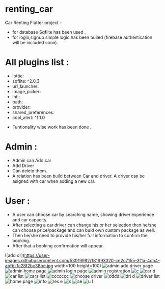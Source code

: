 # renting_car

Car Renting Flutter project -
 * for database Sqflite has been used .
 * for login,signup simple logic has been builed (firebase authentication will be included soon).
 
 # All plugins list :
  - lottie:
  - sqflite: ^2.0.3
  - url_launcher:
  - image_picker:
  - intl:
  - path:
  - provider:
  - shared_preferences:
  - cool_alert: ^1.1.0
  
  * Funtionality wise work has been done .
  
  
# Admin :
   - Admin can Add car
   - Add Driver
   - Can delete them.
   - A relation has been build  between Car and driver. A driver can be asigned  with car when adding a new car.
   
 # User :
 - A user can choose car by searching name, showing driver experience and car capacity.
 - After selecting a car driver can change his or her selection then he/she can choose price/package and can buid own custom package as well.
 - Then he/she need to provide his/her full information to confirm the booking.
 - After that a booking confirmation will appear.
 
 
 
 
![add dr](https://user-images.githubusercontent.com/53019982/181993320-ce2c7155-3f1a-4cb4-abfb-1c28f2bc38be.jpg width=100 height=100)
![admin add driver page](https://user-images.githubusercontent.com/53019982/181993369-ca69bc50-48b2-4481-af64-5c13c749abf7.jpg)
![admin home page](https://user-images.githubusercontent.com/53019982/181993420-fd328991-c345-406d-aced-be387339cea7.jpg)
![admin login page](https://user-images.githubusercontent.com/53019982/181993462-dacd8c60-2fa2-487c-a382-5b7cb073773e.jpg)
![admin registration](https://user-images.githubusercontent.com/53019982/181993484-9f5f0e5a-52f5-4e40-b206-9c8db9c45c1c.jpg)
![c](https://user-images.githubusercontent.com/53019982/181993505-1b6583f4-747e-4ff4-89ff-d59abbe4d58b.jpg)
![car d](https://user-images.githubusercontent.com/53019982/181993522-e70057b4-7bf5-4c49-ac3c-3eaee2c570a4.jpg)
![car list](https://user-images.githubusercontent.com/53019982/181993547-113ed8e3-3faf-409b-b133-7a12ce637b09.jpg)
![cars list](https://user-images.githubusercontent.com/53019982/181993573-9a7c0781-9e2c-4c39-a6ca-10292df667bb.jpg)
![ccccccc](https://user-images.githubusercontent.com/53019982/181993598-b8600b67-7139-46a8-9272-454e6b4725d0.jpeg)
![choose driver](https://user-images.githubusercontent.com/53019982/181993612-649c71dc-14db-46c4-a26c-354388d80249.jpg)
![dddd](https://user-images.githubusercontent.com/53019982/181993640-d119447d-1766-4e26-bfd1-a9d9831b1d10.jpeg)
![dri d](https://user-images.githubusercontent.com/53019982/181993652-313f8301-174e-406a-87fd-9beac0682a3d.jpg)
![driver list](https://user-images.githubusercontent.com/53019982/181993684-c28c2da0-ad30-459c-bc3e-c14c204ef573.jpg)
![home page](https://user-images.githubusercontent.com/53019982/181993702-4251c8f5-a339-40c3-915a-15abaee5d7d1.jpg)
![info](https://user-images.githubusercontent.com/53019982/181993718-8e1f8c0c-1e90-4244-bb96-e82d51e0c7a7.jpg)
![res e](https://user-images.githubusercontent.com/53019982/181993736-9057cb5b-4915-4770-9db7-39df9db3f6e5.jpg)
![s](https://user-images.githubusercontent.com/53019982/181993758-d2433bb7-5448-49cc-8a1a-7c3f151aecca.jpg)
![se](https://user-images.githubusercontent.com/53019982/181993772-0fd76f8f-32a4-42c8-ba08-9fdf4f41928a.jpg)
![u l](https://user-images.githubusercontent.com/53019982/181993793-3702625e-b856-41f0-b561-c2c090613c36.jpg)
